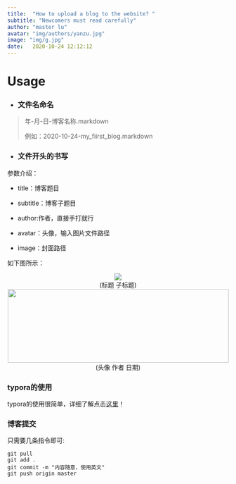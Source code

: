 ```yaml
---
title:  "How to upload a blog to the website? "
subtitle: "Newcomers must read carefully"
author: "master lu"
avatar: "img/authors/yanzu.jpg"
image: "img/g.jpg"
date:   2020-10-24 12:12:12
---
```


# Usage

- ### 文件名命名

> 年-月-日-博客名称.markdown
>
> 例如：2020-10-24-my_fiirst_blog.markdown



- ### 文件开头的书写

参数介绍：

- title：博客题目


- subtitle：博客子题目


- author:作者，直接手打就行


- avatar：头像，输入图片文件路径


- image：封面路径


如下图所示：

<div align="center"><img src="https://images.cnblogs.com/cnblogs_com/lutaishi/1869791/o_201025035141title.png"><br/>(标题 子标题)</div>



<div align="center"><img src="https://images.cnblogs.com/cnblogs_com/lutaishi/1869791/o_201025035151author.png" height="167" width="503"/><br/>(头像 作者 日期)</div>

### typora的使用

typora的使用很简单，详细了解点击[这里](https://blog.csdn.net/SIMBA1949/article/details/79001226)！

### 博客提交

只需要几条指令即可:

```
git pull
git add .
git commit -m "内容随意，使用英文"
git push origin master
```

